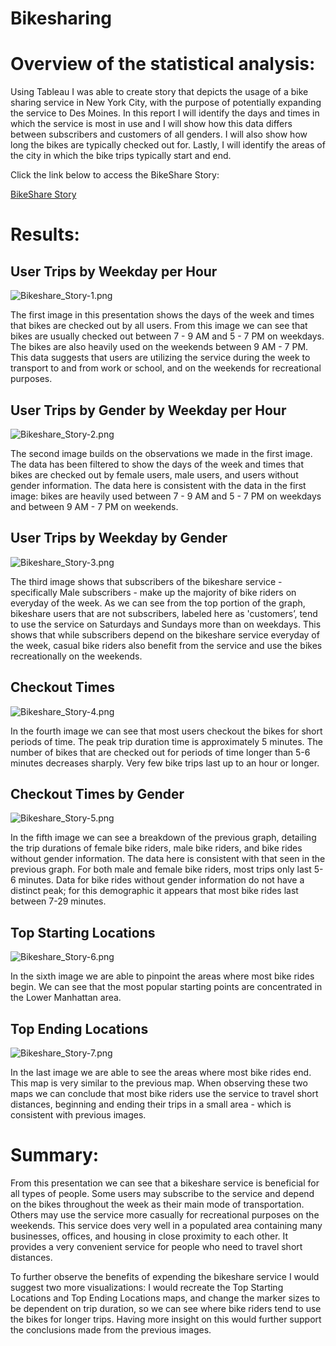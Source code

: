 # Bikesharing

# Overview of the statistical analysis:

Using Tableau I was able to create story that depicts the usage of a bike sharing service in New York City, with the purpose of potentially expanding the service to Des Moines. In this report I will identify the days and times in which the service is most in use and I will show how this data differs between subscribers and customers of all genders. I will also show how long the bikes are typically checked out for. Lastly, I will identify the areas of the city in which the bike trips typically start and end. 

Click the link below to access the BikeShare Story:

[BikeShare Story](https://public.tableau.com/app/profile/amanda.delgadillo/viz/Bikeshare_Challenge_Module14/BikeshareStory)

# Results:

## User Trips by Weekday per Hour

![Bikeshare_Story-1.png](Resources/Bikeshare_Story-1.png)

The first image in this presentation shows the days of the week and times that bikes are checked out by all users. From this image we can see that bikes are usually checked out between 7 - 9 AM and 5 - 7 PM on weekdays. The bikes are also heavily used on the weekends between 9 AM - 7 PM. This data suggests that users are utilizing the service during the week to transport to and from work or school, and on the weekends for recreational purposes. 

## User Trips by Gender by Weekday per Hour

![Bikeshare_Story-2.png](Resources/Bikeshare_Story-2.png)

The second image builds on the observations we made in the first image. The data has been filtered to show the days of the week and times that bikes are checked out by female users, male users, and users without gender information. The data here is consistent with the data in the first image: bikes are heavily used between 7 - 9 AM and 5 - 7 PM on weekdays and between 9 AM - 7 PM on weekends.

## User Trips by Weekday by Gender

![Bikeshare_Story-3.png](Resources/Bikeshare_Story-3.png)

The third image shows that subscribers of the bikeshare service - specifically Male subscribers - make up the majority of bike riders on everyday of the week. As we can see from the top portion of the graph, bikeshare users that are not subscribers, labeled here as 'customers’, tend to use the service on Saturdays and Sundays more than on weekdays.
This shows that while subscribers depend on the bikeshare service everyday of the week, casual bike riders also benefit from the service and use the bikes recreationally on the weekends.

## Checkout Times

![Bikeshare_Story-4.png](Resources/Bikeshare_Story-4.png)

In the fourth image we can see that most users checkout the bikes for short periods of time. The peak trip duration time is approximately 5 minutes. The number of bikes that are checked out for periods of time longer than 5-6 minutes decreases sharply. Very few bike trips last up to an hour or longer. 

## Checkout Times by Gender

![Bikeshare_Story-5.png](Resources/Bikeshare_Story-5.png)

In the fifth image we can see a breakdown of the previous graph, detailing the trip durations of female bike riders, male bike riders, and bike rides without gender information. The data here is consistent with that seen in the previous graph. For both male and female bike riders, most trips only last 5-6 minutes. Data for bike rides without gender information do not have a distinct peak; for this demographic it appears that most bike rides last between 7-29 minutes. 

## Top Starting Locations

![Bikeshare_Story-6.png](Resources/Bikeshare_Story-6.png)

In the sixth image we are able to pinpoint the areas where most bike rides begin. We can see that the most popular starting points are concentrated in the Lower Manhattan area.

## Top Ending Locations

![Bikeshare_Story-7.png](Resources/Bikeshare_Story-7.png)

In the last image we are able to see the areas where most bike rides end. This map is very similar to the previous map. When observing these two maps we can conclude that most bike riders use the service to travel short distances, beginning and ending their trips in a small area - which is consistent with previous images. 


# Summary:

From this presentation we can see that a bikeshare service is beneficial for all types of people. Some users may subscribe to the service and depend on the bikes throughout the week as their main mode of transportation. Others may use the service more casually for recreational purposes on the weekends. This service does very well in a populated area containing many businesses, offices, and housing in close proximity to each other. It provides a very convenient service for people who need to travel short distances. 

To further observe the benefits of expending the bikeshare service I would suggest two more visualizations: I would recreate the Top Starting Locations and Top Ending Locations maps, and change the marker sizes to be dependent on trip duration, so we can see where bike riders tend to use the bikes for longer trips. Having more insight on this would further support the conclusions made from the previous images.






